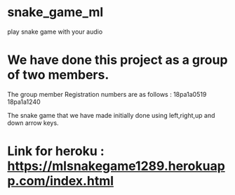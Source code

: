 # snake_game_ml
play snake game with your audio
# We have done this project as a group of two members.
The group member Registration numbers are as follows :
18pa1a0519
18pa1a1240

The snake game that we have made initially done using left,right,up and down arrow keys.



# Link for heroku : https://mlsnakegame1289.herokuapp.com/index.html

